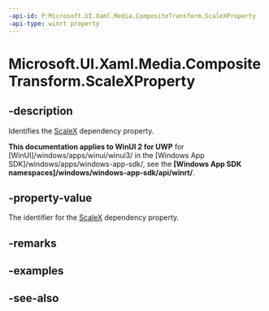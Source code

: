 ```yaml
---
-api-id: P:Microsoft.UI.Xaml.Media.CompositeTransform.ScaleXProperty
-api-type: winrt property
---
```


<!-- Property syntax
public Windows.UI.Xaml.DependencyProperty ScaleXProperty { get; }
-->

# Microsoft.UI.Xaml.Media.CompositeTransform.ScaleXProperty

## -description
Identifies the [ScaleX](compositetransform_scalex.md) dependency property.

**This documentation applies to WinUI 2 for UWP** for [WinUI]/windows/apps/winui/winui3/ in the [Windows App SDK]/windows/apps/windows-app-sdk/, see the **[Windows App SDK namespaces]/windows/windows-app-sdk/api/winrt/**.

## -property-value
The identifier for the [ScaleX](compositetransform_scalex.md) dependency property.

## -remarks

## -examples

## -see-also

